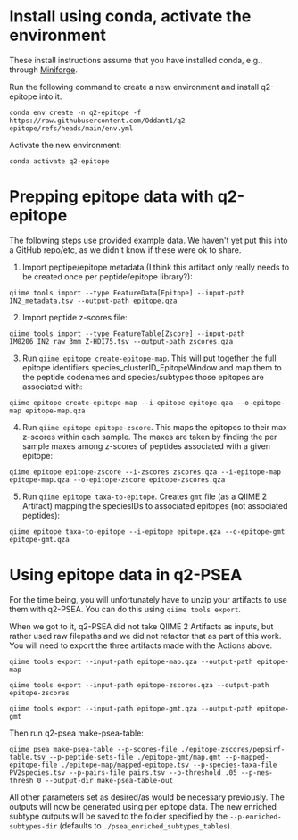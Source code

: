 # Install using conda, activate the environment

These install instructions assume that you have installed conda, e.g., through [Miniforge](https://github.com/conda-forge/miniforge).

Run the following command to create a new environment and install q2-epitope into it.

```
conda env create -n q2-epitope -f https://raw.githubusercontent.com/Oddant1/q2-epitope/refs/heads/main/env.yml
```

Activate the new environment:

```
conda activate q2-epitope
```

# Prepping epitope data with q2-epitope

The following steps use provided example data. We haven't yet put this into a GitHub repo/etc, as we didn't know if these were ok to share.

1. Import peptipe/epitope metadata (I think this artifact only really needs to be created once per peptide/epitope library?):

`qiime tools import --type FeatureData[Epitope] --input-path IN2_metadata.tsv --output-path epitope.qza`

2. Import peptide z-scores file:

`qiime tools import --type FeatureTable[Zscore] --input-path IM0206_IN2_raw_3mm_Z-HDI75.tsv --output-path zscores.qza`

3. Run `qiime epitope create-epitope-map`. This will put together the full epitope identifiers species_clusterID_EpitopeWindow and map them to the peptide codenames and species/subtypes those epitopes are associated with:

`qiime epitope create-epitope-map --i-epitope epitope.qza --o-epitope-map epitope-map.qza`

4. Run `qiime epitope epitope-zscore`. This maps the epitopes to their max z-scores within each sample. The maxes are taken by finding the per sample maxes among z-scores of peptides associated with a given epitope:

`qiime epitope epitope-zscore --i-zscores zscores.qza --i-epitope-map epitope-map.qza --o-epitope-zscore epitope-zscores.qza`

5. Run `qiime epitope taxa-to-epitope`. Creates `gmt` file (as a QIIME 2 Artifact) mapping the speciesIDs to associated epitopes (not associated peptides):

`qiime epitope taxa-to-epitope --i-epitope epitope.qza --o-epitope-gmt epitope-gmt.qza`

# Using epitope data in q2-PSEA

For the time being, you will unfortunately have to unzip your artifacts to use them with q2-PSEA. You can do this using `qiime tools export`.

When we got to it, q2-PSEA did not take QIIME 2 Artifacts as inputs, but rather used raw filepaths and we did not refactor that as part of this work. You will need to export the three artifacts made with the Actions above.

`qiime tools export --input-path epitope-map.qza --output-path epitope-map`

`qiime tools export --input-path epitope-zscores.qza --output-path epitope-zscores`

`qiime tools export --input-path epitope-gmt.qza --output-path epitope-gmt`

Then run q2-psea make-psea-table:

`qiime psea make-psea-table --p-scores-file ./epitope-zscores/pepsirf-table.tsv --p-peptide-sets-file ./epitope-gmt/map.gmt --p-mapped-epitope-file ./epitope-map/mapped-epitope.tsv --p-species-taxa-file PV2species.tsv --p-pairs-file pairs.tsv --p-threshold .05 --p-nes-thresh 0 --output-dir make-psea-table-out`

All other parameters set as desired/as would be necessary previously. The outputs will now be generated using per epitope data. The new enriched subtype outputs will be saved to the folder specified by the `--p-enriched-subtypes-dir` (defaults to `./psea_enriched_subtypes_tables`).
